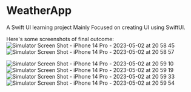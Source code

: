 # WeatherApp
A Swift UI learning project
Mainly Focused on creating UI using SwiftUI.

Here's some screenshots of final outcome:
![Simulator Screen Shot - iPhone 14 Pro - 2023-05-02 at 20 58 45](https://github.com/ChethanJ27/WeatherApp/assets/85929051/4f7a94cf-7136-40a3-8f18-ed18c6be9432) ![Simulator Screen Shot - iPhone 14 Pro - 2023-05-02 at 20 58 57](https://github.com/ChethanJ27/WeatherApp/assets/85929051/d67b3e18-bbc3-460f-bf08-283a02ad8467)


![Simulator Screen Shot - iPhone 14 Pro - 2023-05-02 at 20 59 10](https://github.com/ChethanJ27/WeatherApp/assets/85929051/0e81ca75-52dd-4adc-bd6e-05f448bc5053)
![Simulator Screen Shot - iPhone 14 Pro - 2023-05-02 at 20 59 19](https://github.com/ChethanJ27/WeatherApp/assets/85929051/9d605a53-9275-4153-b14e-b23003e1f752)
![Simulator Screen Shot - iPhone 14 Pro - 2023-05-02 at 20 59 33](https://github.com/ChethanJ27/WeatherApp/assets/85929051/225243f2-abdb-4dac-bd07-8bdeb88964fa)
![Simulator Screen Shot - iPhone 14 Pro - 2023-05-02 at 20 59 54](https://github.com/ChethanJ27/WeatherApp/assets/85929051/d4e67c0e-186d-4dc9-9cc6-e987d601cf14)
